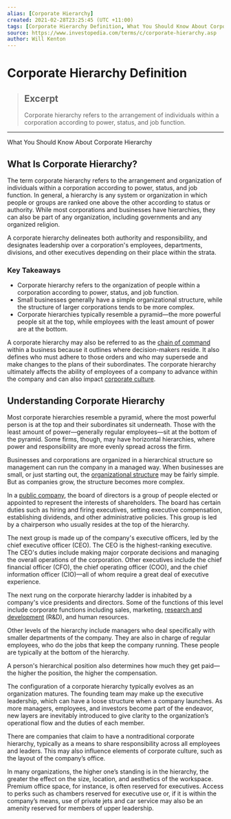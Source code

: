 ```yaml
---
alias: [Corporate Hierarchy]
created: 2021-02-28T23:25:45 (UTC +11:00)
tags: [Corporate Hierarchy Definition, What You Should Know About Corporate Hierarchy]
source: https://www.investopedia.com/terms/c/corporate-hierarchy.asp
author: Will Kenton
---
```


# Corporate Hierarchy Definition

> ## Excerpt
> Corporate hierarchy refers to the arrangement of individuals within a corporation according to power, status, and job function.

---

What You Should Know About Corporate Hierarchy
## What Is Corporate Hierarchy?

The term corporate hierarchy refers to the arrangement and organization of individuals within a corporation according to power, status, and job function. In general, a hierarchy is any system or organization in which people or groups are ranked one above the other according to status or authority. While most corporations and businesses have hierarchies, they can also be part of any organization, including governments and any organized religion.

A corporate hierarchy delineates both authority and responsibility, and designates leadership over a corporation's employees, departments, divisions, and other executives depending on their place within the strata.

### Key Takeaways

-   Corporate hierarchy refers to the organization of people within a corporation according to power, status, and job function.
-   Small businesses generally have a simple organizational structure, while the structure of larger corporations tends to be more complex.
-   Corporate hierarchies typically resemble a pyramid—the more powerful people sit at the top, while employees with the least amount of power are at the bottom.

A corporate hierarchy may also be referred to as the [chain of command](https://www.investopedia.com/terms/o/organizational-structure.asp) within a business because it outlines where decision-makers reside. It also defines who must adhere to those orders and who may supersede and make changes to the plans of their subordinates. The corporate hierarchy ultimately affects the ability of employees of a company to advance within the company and can also impact [corporate culture](https://www.investopedia.com/terms/c/corporate-culture.asp).

## Understanding Corporate Hierarchy

Most corporate hierarchies resemble a pyramid, where the most powerful person is at the top and their subordinates sit underneath. Those with the least amount of power—generally regular employees—sit at the bottom of the pyramid. Some firms, though, may have horizontal hierarchies, where power and responsibility are more evenly spread across the firm.

Businesses and corporations are organized in a hierarchical structure so management can run the company in a managed way. When businesses are small, or just starting out, the [organizational structure](https://www.investopedia.com/terms/o/organizational-structure.asp) may be fairly simple. But as companies grow, the structure becomes more complex.

In a [public company](https://www.investopedia.com/terms/p/publiccompany.asp), the board of directors is a group of people elected or appointed to represent the interests of shareholders. The board has certain duties such as hiring and firing executives, setting executive compensation, establishing dividends, and other administrative policies. This group is led by a chairperson who usually resides at the top of the hierarchy.

The next group is made up of the company's executive officers, led by the chief executive officer (CEO). The CEO is the highest-ranking executive. The CEO's duties include making major corporate decisions and managing the overall operations of the corporation. Other executives include the chief financial officer (CFO), the chief operating officer (COO), and the chief information officer (CIO)—all of whom require a great deal of executive experience.

The next rung on the corporate hierarchy ladder is inhabited by a company's vice presidents and directors. Some of the functions of this level include corporate functions including sales, marketing, [research and development](https://www.investopedia.com/ask/answers/042815/what-difference-between-research-and-development-and-product-development.asp) (R&D), and human resources.

Other levels of the hierarchy include managers who deal specifically with smaller departments of the company. They are also in charge of regular employees, who do the jobs that keep the company running. These people are typically at the bottom of the hierarchy.

A person's hierarchical position also determines how much they get paid—the higher the position, the higher the compensation.

The configuration of a corporate hierarchy typically evolves as an organization matures. The founding team may make up the executive leadership, which can have a loose structure when a company launches. As more managers, employees, and investors become part of the endeavor, new layers are inevitably introduced to give clarity to the organization’s operational flow and the duties of each member.

There are companies that claim to have a nontraditional corporate hierarchy, typically as a means to share responsibility across all employees and leaders. This may also influence elements of corporate culture, such as the layout of the company’s office.

In many organizations, the higher one’s standing is in the hierarchy, the greater the effect on the size, location, and aesthetics of the workspace. Premium office space, for instance, is often reserved for executives. Access to perks such as chambers reserved for executive use or, if it is within the company’s means, use of private jets and car service may also be an amenity reserved for members of upper leadership.
